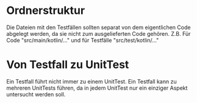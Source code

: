 # Ordnerstruktur
Die Dateien mit den Testfällen sollten separat von dem eigentlichen Code abgelegt werden, da sie nicht zum ausgelieferten Code gehören. Z.B. Für Code "src/main/kotlin/..." und für Testfälle "src/test/kotlin/..."

# Von Testfall zu UnitTest
Ein Testfall führt nicht immer zu einem UnitTest. Ein Testfall kann zu mehreren UnitTests führen, da in jedem UnitTest nur ein einziger Aspekt untersucht werden soll.
